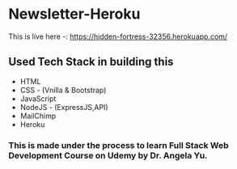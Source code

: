 # Newsletter-Heroku
This is live here -: https://hidden-fortress-32356.herokuapp.com/

## Used Tech Stack in building this 
* HTML
* CSS - (Vnilla & Bootstrap)
* JavaScript
* NodeJS - (ExpressJS,API)
* MailChimp
* Heroku
### This is made under the process to learn Full Stack Web Development Course on Udemy by Dr. Angela Yu.

